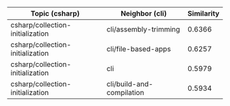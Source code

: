 | Topic (csharp) | Neighbor (cli) | Similarity |
|-------------|-------------------|------------|
| csharp/collection-initialization | cli/assembly-trimming | 0.6366 |
| csharp/collection-initialization | cli/file-based-apps | 0.6257 |
| csharp/collection-initialization | cli | 0.5979 |
| csharp/collection-initialization | cli/build-and-compilation | 0.5934 |
